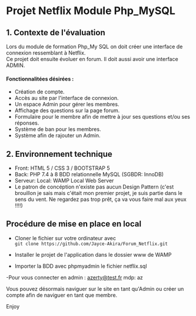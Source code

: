 # Projet Netflix Module Php_MySQL

## 1. Contexte de l'évaluation 
Lors du module de formation Php_My SQL on doit créer une interface de connexion ressemblant à Netflix.  
Ce projet doit ensuite évoluer en forum.
Il doit aussi avoir une interface ADMIN.

#### Fonctionnalitées désirées :
- Création de compte.
- Accès au site par l'interface de connexion.
- Un espace Admin pour gérer les membres.
- Affichage des questions sur la page forum.
- Formulaire pour le membre afin de mettre à jour ses questions et/ou ses réponses.
- Système de ban pour les membres.
- Système afin de rajouter un Admin.


## 2. Environnement technique

- Front: HTML 5 / CSS 3 / BOOTSTRAP 5
- Back: PHP 7.4 à 8 BDD relationnelle MySQL (SGBDR: InnoDB)
- Serveur: Local: WAMP Local Web Server
- Le patron de concéption n'existe pas aucun Design Pattern (c'est brouillon je sais mais c'était mon premier projet, je suis partie dans le sens du vent. Ne regardez pas trop prêt, ça va vous faire mal aux yeux !!!!) 


## Procédure de mise en place en local

- Cloner le fichier sur votre ordinateur avec  
  `git clone https://github.com/Jayce-Akira/Forum_Netflix.git`
- Installer le projet de l'application dans le dossier www de WAMP

- Importer la BDD avec phpmyadmin le fichier netflix.sql  

-Pour vous connecter en admin : azerty@test.fr mdp: az

Vous pouvez désormais naviguer sur le site en tant qu'Admin ou créer un compte afin de naviguer en tant que membre.

Enjoy
